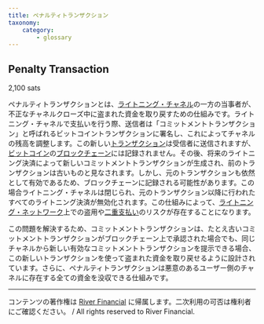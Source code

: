 ```yaml
---
title: ペナルティトランザクション
taxonomy:
    category:
        - glossary
---
```


## Penalty Transaction
2,100 sats

ペナルティトランザクションとは、[ライトニング・チャネル](http://lostinbitcoin.jp.testrs.jp/staging/glossary/lightning_channel/)の一方の当事者が、不正なチャネルクローズ中に盗まれた資金を取り戻すための仕組みです。ライトニング・チャネルで支払いを行う際、送信者は「コミットメントトランザクション」と呼ばれるビットコイントランザクションに署名し、これによってチャネルの残高を調整します。この新しい[トランザクション](http://lostinbitcoin.jp.testrs.jp/staging/glossary/transaction/)は受信者に送信されますが、[ビットコイン](http://lostinbitcoin.jp.testrs.jp/staging/glossary/bitcoin/)の[ブロックチェーン](http://lostinbitcoin.jp.testrs.jp/staging/glossary/blockchain-2/)には記録されません。その後、将来のライトニング決済によって新しいコミットメントトランザクションが生成され、前のトランザクションは古いものと見なされます。しかし、元のトランザクションも依然として有効であるため、ブロックチェーンに記録される可能性があります。この場合ライトニング・チャネルは閉じられ、元のトランザクション以降に行われたすべてのライトニング決済が無効化されます。この仕組みによって、[ライトニング・ネットワーク](http://lostinbitcoin.jp.testrs.jp/staging/glossary/lightning_network/)上での盗用や[二重支払い](http://lostinbitcoin.jp.testrs.jp/staging/glossary/double_spend/)のリスクが存在することになります。

この問題を解決するため、コミットメントトランザクションは、たとえ古いコミットメントトランザクションがブロックチェーン上で承認された場合でも、同じチャネルから新しい有効なコミットメントトランザクションを提示できる場合、この新しいトランザクションを使って盗まれた資金を取り戻せるように設計されています。さらに、ペナルティトランザクションは悪意のあるユーザー側のチャネルに存在する全ての資金を没収できる仕組みです。

---
コンテンツの著作権は [River Financial](https://river.com/) に帰属します。二次利用の可否は権利者にご確認ください。 / All rights reserved to River Financial.

